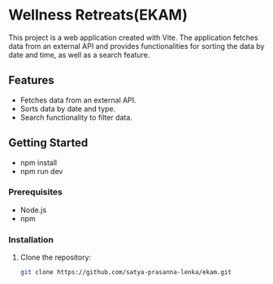 # Wellness Retreats(EKAM)

This project is a web application created with Vite. The application fetches data from an external API and provides functionalities for sorting the data by date and time, as well as a search feature.

## Features

- Fetches data from an external API.
- Sorts data by date and type.
- Search functionality to filter data.

## Getting Started
- npm install
- npm run dev
### Prerequisites

- Node.js
- npm

### Installation

1. Clone the repository:
   ```bash
   git clone https://github.com/satya-prasanna-lenka/ekam.git
